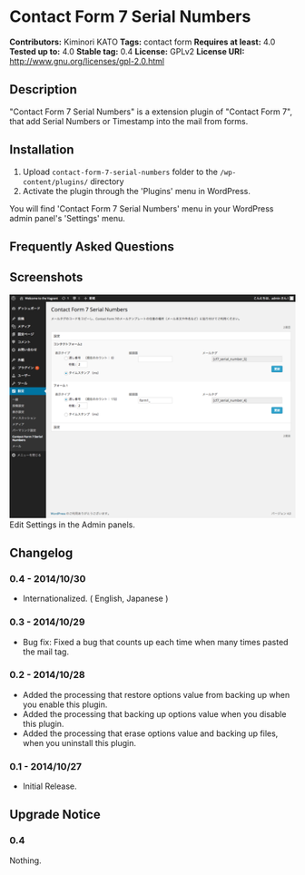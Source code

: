 # Contact Form 7 Serial Numbers #
**Contributors:** Kiminori KATO
**Tags:** contact form
**Requires at least:** 4.0
**Tested up to:** 4.0
**Stable tag:** 0.4
**License:** GPLv2
**License URI:** http://www.gnu.org/licenses/gpl-2.0.html

## Description ##

"Contact Form 7 Serial Numbers" is a extension plugin of "Contact Form 7",
that add Serial Numbers or Timestamp into the mail from forms.

## Installation ##

1. Upload `contact-form-7-serial-numbers` folder to the `/wp-content/plugins/` directory
1. Activate the plugin through the 'Plugins' menu in WordPress.

You will find 'Contact Form 7 Serial Numbers' menu in your WordPress admin panel's 'Settings' menu.

## Frequently Asked Questions ##


## Screenshots ##

![](screenshot-1.png)
Edit Settings in the Admin panels.

## Changelog ##

### 0.4 - 2014/10/30 ###
* Internationalized. ( English, Japanese )

### 0.3 - 2014/10/29 ###
* Bug fix: Fixed a bug that counts up each time when many times pasted the mail tag.

### 0.2 - 2014/10/28 ###
* Added the processing that restore options value from backing up when you enable this plugin.
* Added the processing that backing up options value when you disable this plugin.
* Added the processing that erase options value and backing up files, when you uninstall this plugin.

### 0.1 - 2014/10/27 ###
* Initial Release.

## Upgrade Notice ##

### 0.4 ###

Nothing.


